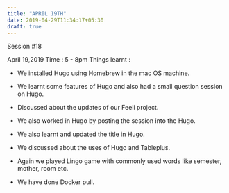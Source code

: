 ```yaml
---
title: "APRIL 19TH"
date: 2019-04-29T11:34:17+05:30
draft: true
---
```

Session #18

April 19,2019
Time : 5 - 8pm
Things learnt :

* We installed Hugo using Homebrew in the mac OS machine.

* We learnt some features of Hugo and also had a small question session on Hugo.

* Discussed about the updates of our Feeli project.

* We also worked in Hugo by posting the session into the Hugo.

* We also learnt and updated the title in Hugo.

* We discussed about the uses of Hugo and Tableplus.

* Again we played Lingo game with commonly used words like semester, mother, room etc.

* We have done Docker pull.
